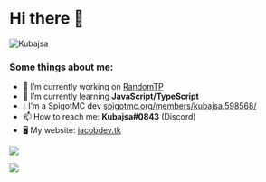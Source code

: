 # Hi there 👋

![Kubajsa](https://komarev.com/ghpvc/?username=Kubajsa)

### Some things about me:

- 🔭 I’m currently working on [RandomTP](https://github.com/Kubajsa/randomTp)
- 🌱 I’m currently learning **JavaScript/TypeScript**
- 💧 I’m a SpigotMC dev [spigotmc.org/members/kubajsa.598568/](https://www.spigotmc.org/members/kubajsa.598568/)
- 📫 How to reach me: **Kubajsa#0843** (Discord)
- 🖥 My website: [jacobdev.tk](https://jacobdev.tk)

![](https://raw.githubusercontent.com/Kubajsa/github-stats/master/generated/languages.svg)

![](https://raw.githubusercontent.com/Kubajsa/github-stats/master/generated/overview.svg)
